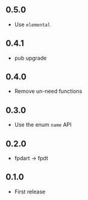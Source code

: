 ## 0.5.0

- Use `elemental`

## 0.4.1

- pub upgrade

## 0.4.0

- Remove un-need functions

## 0.3.0

- Use the enum `name` API

## 0.2.0

- fpdart -> fpdt

## 0.1.0

- First release
